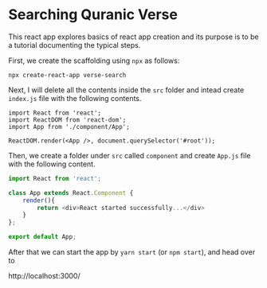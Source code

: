# Searching Quranic Verse

This react app explores basics of react app creation and its purpose is to be a tutorial documenting the typical steps.

First, we create the scaffolding using `npx` as follows:

```
npx create-react-app verse-search
```

Next, I will delete all the contents inside the `src` folder and intead create `index.js` file with the following contents.

```
import React from 'react';
import ReactDOM from 'react-dom';
import App from './component/App';

ReactDOM.render(<App />, document.querySelector('#root'));
```

Then, we create a folder under `src` called `component` and create `App.js` file with the following content.

```javascript
import React from 'react';

class App extends React.Component {
    render(){
        return <div>React started successfully...</div>
    }
};

export default App;
```

After that we can start the app by `yarn start` (or `npm start`), and head over to

http://localhost:3000/
